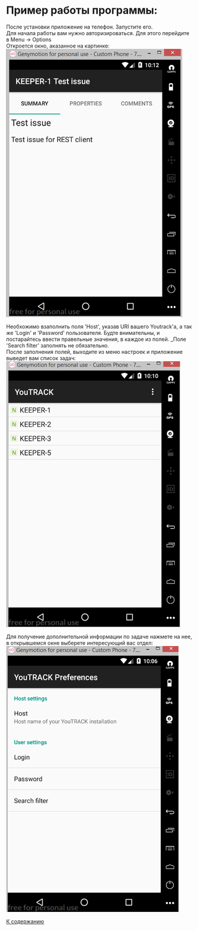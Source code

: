 # Пример работы программы:  

После установки приложение на телефон. Запустите его.  
Для начала работы вам нужно авторизироваться. Для этого перейдите в Menu -> Options  
Откроется окно, аказанное на картинке:  
![alt text](https://github.com/MorozovSD/YouTrack-Keeper/blob/master/pic/issue_info.bmp "issue_info")


Необхожимо взаполнить поля 'Host', указав URI вашего Youtrack'а, а так же 'Login' и 'Password' пользователя. Будте внимательны, и постарайтесь ввести правельные значения, в каждое из полей. _Поле 'Search filter' заполнять не обязательно.  
После заполнения полей, выходите из меню настроек и приложение выведет вам список задач:  
![alt text](https://github.com/MorozovSD/YouTrack-Keeper/blob/master/pic/issues.bmp "issues")

Для получение дополнительной информации по задаче нажмете на нее, в открывшемся окне выберете интересующий вас отдел:  
![alt text](https://github.com/MorozovSD/YouTrack-Keeper/blob/master/pic/references.bmp "references")  


[К содержанию](./index.md)  
